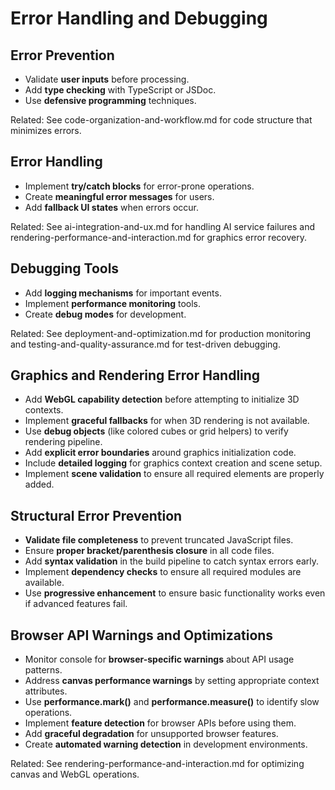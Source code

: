 # Error Handling and Debugging

## Error Prevention
- Validate **user inputs** before processing.
- Add **type checking** with TypeScript or JSDoc.
- Use **defensive programming** techniques.

Related: See code-organization-and-workflow.md for code structure that minimizes errors.

## Error Handling
- Implement **try/catch blocks** for error-prone operations.
- Create **meaningful error messages** for users.
- Add **fallback UI states** when errors occur.

Related: See ai-integration-and-ux.md for handling AI service failures and rendering-performance-and-interaction.md for graphics error recovery.

## Debugging Tools
- Add **logging mechanisms** for important events.
- Implement **performance monitoring** tools.
- Create **debug modes** for development.

Related: See deployment-and-optimization.md for production monitoring and testing-and-quality-assurance.md for test-driven debugging.

## Graphics and Rendering Error Handling
- Add **WebGL capability detection** before attempting to initialize 3D contexts.
- Implement **graceful fallbacks** for when 3D rendering is not available.
- Use **debug objects** (like colored cubes or grid helpers) to verify rendering pipeline.
- Add **explicit error boundaries** around graphics initialization code.
- Include **detailed logging** for graphics context creation and scene setup.
- Implement **scene validation** to ensure all required elements are properly added.

## Structural Error Prevention
- **Validate file completeness** to prevent truncated JavaScript files.
- Ensure **proper bracket/parenthesis closure** in all code files.
- Add **syntax validation** in the build pipeline to catch syntax errors early.
- Implement **dependency checks** to ensure all required modules are available.
- Use **progressive enhancement** to ensure basic functionality works even if advanced features fail.

## Browser API Warnings and Optimizations
- Monitor console for **browser-specific warnings** about API usage patterns.
- Address **canvas performance warnings** by setting appropriate context attributes.
- Use **performance.mark()** and **performance.measure()** to identify slow operations.
- Implement **feature detection** for browser APIs before using them.
- Add **graceful degradation** for unsupported browser features.
- Create **automated warning detection** in development environments.

Related: See rendering-performance-and-interaction.md for optimizing canvas and WebGL operations.
